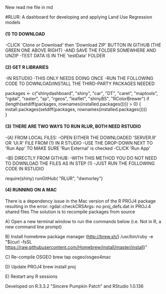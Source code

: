 New read me file in md

#RLUR: A dashboard for developing and applying Land Use Regression models










#### (1) TO DOWNLOAD
-CLICK 'Clone or Download' then 'Download ZIP' BUTTON IN GITHUB (THE GREEN ONE ABOVE RIGHT)
-AND SAVE THE FOLDER SOMEWHERE AND UNZIP
-TEST DATA IS IN THE 'testData' FOLDER

#### (2) GET R LIBRARIES
-IN RSTUDIO
-THIS ONLY NEEDS DOING ONCE
-RUN THE FOLLOWING CODE TO DOWNLOAD/INSTALL THE THIRD-PARTY PACKAGES NEEDED

packages <- c("shinydashboard", "shiny", "car", "DT", "caret", "maptools", "rgdal", "raster", "sp", "rgeos", "leaflet", "shinyBS", "RColorBrewer")
if (length(setdiff(packages, rownames(installed.packages()))) > 0) {
  install.packages(setdiff(packages, rownames(installed.packages())))  
}

#### (3) THERE ARE TWO WAYS TO RUN RLUR, BOTH NEED RSTUDIO

-(A) FROM LOCAL FILES:
-OPEN EITHER THE DOWNLOADED 'SERVER.R' OR 'UI.R' FILE FROM (1) IN R STUDIO 
-USE THE DROP-DOWN NEXT TO 'Run App' TO MAKE SURE 'Run External' is checked
-CLICK 'Run App' 

-(B) DIRECTLY FROM GITHUB:
-WITH THIS METHOD YOU DO NOT NEED TO DOWNLOAD THE FILES AS IN STEP (1)
-JUST RUN THE FOLLOWING CODE IN RSTUDIO

require(shiny)
runGitHub( "RLUR", "dwmorley") 

#### (4) RUNNING ON A MAC

There is a dependency issue in the Mac version of the R PROJ4 package resulting in the error:
rgdal::checkCRSArgs: no proj_defs.dat in PROJ.4 shared files
The solution is to recompile packages from source

A) Open a new terminal window to run the commands below (i.e. Not in R, a new command line prompt)

B) Install homebrew package manager (http://brew.sh/)
/usr/bin/ruby -e "$(curl -fsSL https://raw.githubusercontent.com/Homebrew/install/master/install)"

C) Re-compile OSGEO
brew tap osgeo/osgeo4mac
  
D) Update PROJ4
brew install proj

E) Restart any R sessions






Developed on R.3.3.2 "Sincere Pumpkin Patch" and RStudio 1.0.136

